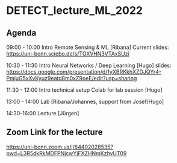 # DETECT_lecture_ML_2022

## Agenda

09:00 - 10:00 Intro Remote Sensing & ML [Ribana] Current slides: https://uni-bonn.sciebo.de/s/TOXVHN3VTAxSUzi

10:30 - 11:30 Intro Neural Networks / Deep Learning [Hugo] 
slides: https://docs.google.com/presentation/d/1yXBRKkhXZDJQYr4-PmjuG5xXvKyuz9eatd8m0xZ9oeE/edit?usp=sharing

11:30 - 12:00 Intro technical setup Colab for lab session [Hugo]

13:00 - 14:00 Lab [Ribana/Johannes, support from Josef/Hugo]

14:30-16:00 Lecture [Jürgen]

## Zoom Link for the lecture
https://uni-bonn.zoom.us/j/64402028535?pwd=L3R5dkRkMDFPNjcwYjFXZHNmKzhvUT09 